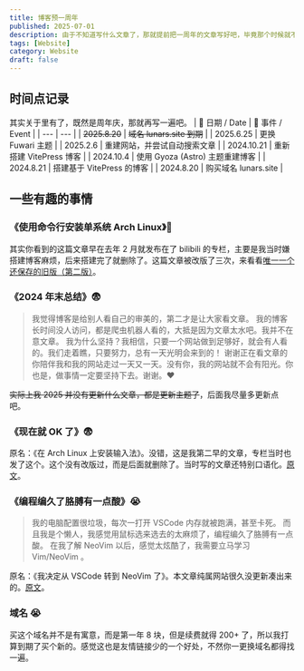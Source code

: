 ```yaml
---
title: 博客预一周年
published: 2025-07-01
description: 由于不知道写什么文章了，那就提前把一周年的文章写好吧，毕竟那个时候就不是现在的域名了。
tags: [Website]
category: Website
draft: false
---
```


## 时间点记录
其实关于里有了，既然是周年庆，那就再写一遍吧。
| 📅 日期 / Date | 📖 事件 / Event |
| --- | --- |
| ~~2025.8.20~~ | ~~域名 lunars.site 到期~~ |
| 2025.6.25 | 更换 Fuwari 主题 |
| 2025.2.6 | 重建网站，并尝试自动搜索文章 |
| 2024.10.21 | 重新搭建 VitePress 博客 |
| 2024.10.4 | 使用 Gyoza (Astro) 主题重建博客 |
| 2024.8.21 | 搭建基于 VitePress 的博客 |
| 2024.8.20 | 购买域名 lunars.site |

## 一些有趣的事情
### 《使用命令行安装单系统 Arch Linux》🤔
其实你看到的这篇文章早在去年 2 月就发布在了 bilibili 的专栏，主要是我当时嫌搭建博客麻烦，后来搭建完了就删除了。这篇文章被改版了三次，来看看[唯一一个还保存的旧版（第二版）](https://github.com/silvaire-qwq/Website/blob/2024/posts/2024/archinstall.md)。

### 《2024 年末总结》😨
> 我觉得博客是给别人看自己的审美的，第二才是让大家看文章。
> 我的博客长时间没人访问，都是爬虫机器人看的，大抵是因为文章太水吧。我并不在意文章。
> 我为什么坚持？我相信，只要一个网站做到足够好，就会有人看的。我们走着瞧，只要努力，总有一天光明会来到的！
> 谢谢正在看文章的你陪伴我和我的网站走过一天又一天。没有你，我的网站就不会有阳光。你也是，做事情一定要坚持下去。谢谢。♥️

~~实际上我 2025 并没有更新什么文章，都是更新主题了~~，后面我尽量多更新点吧。

### 《现在就 OK 了》😨
原名：《在 Arch Linux 上安装输入法》。没错，这是我第二早的文章，专栏当时也发了这个。这个没有改版过，而是后面就删除了。当时写的文章还特别口语化。[原文](https://github.com/silvaire-qwq/Website/blob/2024/posts/2024/archinput.md)。

### 《编程编久了胳膊有一点酸》😭
> 我的电脑配置很垃圾，每次一打开 VSCode 内存就被跑满，甚至卡死。
> 而且我是个懒人，我感觉用鼠标选来选去的太麻烦了，编程编久了胳膊有一点酸。
> 在我了解 NeoVim 以后，感觉太炫酷了，我需要立马学习 Vim/NeoVim 。

原名：《我决定从 VSCode 转到 NeoVim 了》。本文章纯属网站很久没更新凑出来的。[原文](https://github.com/silvaire-qwq/Website/blob/2024/posts/2024/vim-basic.md)。


### 域名 😭
买这个域名并不是有寓意，而是第一年 8 块，但是续费就得 200+ 了，所以我打算到期了买个新的。感觉这也是友情链接少的一个好处，不然你一更换域名都得找一遍。


